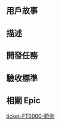 ## 用戶故事

## 描述

## 開發任務

## 驗收標準

## 相關 Epic
[ticket-FT0000-範例](/docs/product/epics/epic-001-地址生成與收款.md)